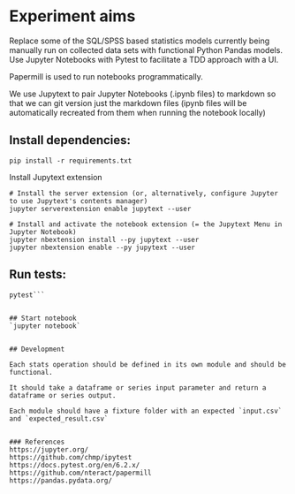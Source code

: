 # Experiment aims
Replace some of the SQL/SPSS based statistics models currently being manually run on collected data sets with functional Python Pandas models. Use Jupyter Notebooks with Pytest to facilitate a TDD approach with a UI.

Papermill is used to run notebooks programmatically.

We use Jupytext to pair Jupyter Notebooks (.ipynb files) to markdown so that we can git version just the markdown files (ipynb files will be automatically recreated from them when running the notebook locally)

## Install dependencies:

`pip install -r requirements.txt`

Install Jupytext extension
```
# Install the server extension (or, alternatively, configure Jupyter to use Jupytext's contents manager)
jupyter serverextension enable jupytext --user

# Install and activate the notebook extension (= the Jupytext Menu in Jupyter Notebook)
jupyter nbextension install --py jupytext --user
jupyter nbextension enable --py jupytext --user
```

## Run tests:

```cd tests
pytest```


## Start notebook
`jupyter notebook`


## Development

Each stats operation should be defined in its own module and should be functional.

It should take a dataframe or series input parameter and return a dataframe or series output.

Each module should have a fixture folder with an expected `input.csv` and `expected_result.csv`


### References
https://jupyter.org/
https://github.com/chmp/ipytest
https://docs.pytest.org/en/6.2.x/
https://github.com/nteract/papermill
https://pandas.pydata.org/
